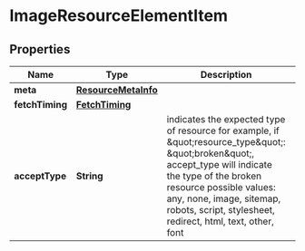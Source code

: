 

# ImageResourceElementItem


## Properties

| Name | Type | Description | Notes |
|------------ | ------------- | ------------- | -------------|
|**meta** | [**ResourceMetaInfo**](ResourceMetaInfo.md) |  |  [optional] |
|**fetchTiming** | [**FetchTiming**](FetchTiming.md) |  |  [optional] |
|**acceptType** | **String** | indicates the expected type of resource for example, if \&quot;resource_type\&quot;: \&quot;broken\&quot;, accept_type will indicate the type of the broken resource possible values: any, none, image, sitemap, robots, script, stylesheet, redirect, html, text, other, font |  [optional] |



